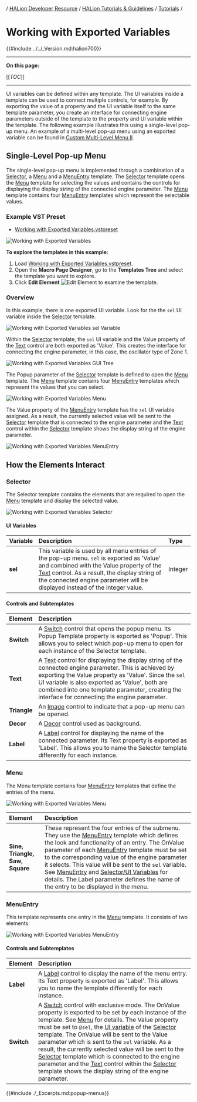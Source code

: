 / [HALion Developer Resource](../../HALion-Developer-Resource.md) / [HALion Tutorials & Guidelines](./HALion-Tutorials-Guidelines.md) / [Tutorials](./Tutorials.md) /

# Working with Exported Variables

{{#include ../../_Version.md:halion700}}

---

**On this page:**

[[_TOC_]]

---

UI variables can be defined within any template. The UI variables inside a template can be used to connect multiple controls, for example. By exporting the value of a property and the UI variable itself to the same template parameter, you create an interface for connecting engine parameters outside of the template to the property and UI variable within the template. The following example illustrates this using a single-level pop-up menu. An example of a multi-level pop-up menu using an exported variable can be found in [Custom Multi-Level Menu II](./Custom-Multi-Level-Menus-II.md).

## Single-Level Pop-up Menu

The single-level pop-up menu is implemented through a combination of a [Selector](#selector), a [Menu](#menu) and a [MenuEntry](#menuentry) template. The [Selector](#selector) template opens the [Menu](#menu) template for selecting the values and contains the controls for displaying the display string of the connected engine parameter. The [Menu](#menu) template contains four [MenuEntry](#menuentry) templates which represent the selectable values.

### Example VST Preset

* [Working with Exported Variables.vstpreset](../vstpresets/Working%20with%20Exported%20Variables.vstpreset)

![Working with Exported Variables](../images/Working-with-Exported-Variables.png)

**To explore the templates in this example:**

1. Load [Working with Exported Variables.vstpreset](../vstpresets/Working%20with%20Exported%20Variables.vstpreset).
1. Open the **Macro Page Designer**, go to the **Templates Tree** and select the template you want to explore. 
1. Click **Edit Element** ![Edit Element](../images/EditElement.PNG) to examine the template.

### Overview

In this example, there is one exported UI variable. Look for the the ``sel`` UI variable inside the [Selector](#selector) template.

![Working with Exported Variables sel Variable](../images/Working-with-Exported-Variables-sel-Variable.png)

Within the [Selector](#selector) template, the ``sel`` UI variable and the Value property of the [Text](../../HALion-Macro-Page/pages/Text.md) control are both exported as 'Value'. This creates the interface for connecting the engine parameter, in this case, the oscillator type of Zone 1.

![Working with Exported Variables GUI Tree](../images/Working-with-Exported-Variables-GUI-Tree.png)

The Popup parameter of the [Selector](#selector) template is defined to open the [Menu](#menu) template. The [Menu](#menu) template contains four [MenuEntry](#menuentry) templates which represent the values that you can select.

![Working with Exported Variables Menu](../images/Working-with-Exported-Variables-Menu.png)

The Value property of the [MenuEntry](#menuentry) template has the ``sel`` UI variable assigned. As a result, the currently selected value will be sent to the [Selector](#selector) template that is connected to the engine parameter and the [Text](../../HALion-Macro-Page/pages/Text.md) control within the [Selector](#selector) template shows the display string of the engine parameter.

![Working with Exported Variables MenuEntry](../images/Working-with-Exported-Variables-MenuEntry.png)

## How the Elements Interact

### Selector

The Selector template contains the elements that are required to open the [Menu](#menu) template and display the selected value.

![Working with Exported Variables Selector](../images/Working-with-Exported-Variables-Selector.png)

#### UI Variables

|Variable|Description|Type|
|:-|:-|:-|
|**sel**|This variable is used by all menu entries of the pop-up menu. ``sel`` is exported as 'Value' and combined with the Value property of the [Text](../../HALion-Macro-Page/pages/Text.md) control. As a result, the display string of the connected engine parameter will be displayed instead of the integer value.|Integer|

#### Controls and Subtemplates

|Element|Description|
|:-|:-|
|**Switch**|A [Switch](../../HALion-Macro-Page/pages/Switch.md) control that opens the popup menu. Its Popup Template property is exported as 'Popup'. This allows you to select which pop-up menu to open for each instance of the Selector template.|
|**Text**|A [Text](../../HALion-Macro-Page/pages/Text.md) control for displaying the display string of the connected engine parameter.  This is achieved by exporting the Value property as 'Value'. Since the ``sel`` UI variable is also exported as 'Value', both are combined into one template parameter, creating the interface for connecting the engine parameter.|
|**Triangle**|An [Image](../../HALion-Macro-Page/pages/Image.md) control to indicate that a pop-up menu can be opened.|
|**Decor**|A [Decor](../../HALion-Macro-Page/pages/Decor-Control.md) control used as background.|
|**Label**|A [Label](../../HALion-Macro-Page/pages/Label.md) control for displaying the name of the connected parameter. Its Text property is exported as 'Label'. This allows you to name the Selector template differently for each instance.|

### Menu

The Menu template contains four [MenuEntry](#menuentry) templates that define the entries of the menu.

![Working with Exported Variables Menu](../images/Working-with-Exported-Variables-Menu.png)

|Element|Description|
|:-|:-|
|**Sine, Triangle, Saw, Square**|These represent the four entries of the submenu. They use the [MenuEntry](#menuentry) template which defines the look and functionality of an entry. The OnValue parameter of each [MenuEntry](#rootmenuentry) template must be set to the corresponding value of the engine parameter it selects. This value will be sent to the `sel` variable. See [MenuEntry](#rootmenuentry) and [Selector/UI Variables](#ui-variables) for details. The Label parameter defines the name of the entry to be displayed in the menu.|

### MenuEntry

This template represents one entry in the [Menu](#menu) template. It consists of two elements:

![Working with Exported Variables MenuEntry](../images/Working-with-Exported-Variables-MenuEntry.png)

#### Controls and Subtemplates

|Element|Description|
|:-|:-|
|**Label**|A [Label](../../HALion-Macro-Page/pages/Label.md) control to display the name of the menu entry. Its Text property is exported as 'Label'. This allows you to name the template differently for each instance.|
|**Switch**|A [Switch](../../HALion-Macro-Page/pages/Switch.md) control with exclusive mode. The OnValue property is exported to be set by each instance of the template. See [Menu](#submenu) for details. The Value property must be set to `@sel`, the [UI variable](#ui-variables) of the [Selector](#selector) template. The OnValue will be sent to the Value parameter which is sent to the ``sel`` variable. As a result, the currently selected value will be sent to the [Selector](#selector) template which is connected to the engine parameter and the [Text](../../HALion-Macro-Page/pages/Text.md) control within the [Selector](#selector) template shows the display string of the engine parameter.|

{{#include ./_Excerpts.md:popup-menus}}
